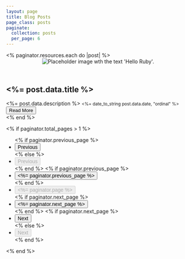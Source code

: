 ```yaml
---
layout: page
title: Blog Posts
page_class: posts
paginate:
  collection: posts
  per_page: 6
---
```


<br-container>
  <br-grid>
    <% paginator.resources.each do |post| %>
      <article>     
        <header>
          <img
            slot="image"
            src="<%= post.data.image || 'https://placehold.co/778x438?text=Hello+Ruby' %>"
            alt="Placeholder image wth the text 'Hello Ruby'."
          />
        </header>
        <article-body>
          <h2><%= post.data.title %></h2>
          <%= post.data.description %>
          <small><%= date_to_string post.data.date, "ordinal" %></small>
        </article-body>
        <footer>
          <a href="<%= post.relative_url %>" >
            <button>Read More</button>
          </a>
        </footer>
      </article>
    <% end %>
  </br-grid>
</br-container>

<% if paginator.total_pages > 1 %>
<!-- <nav role="navigation" aria-label="Pagination Navigation"> -->
<br-container id="pagination">
  <ul class="pagination">
    <!-- Display the previous page link -->
    <% if paginator.previous_page %>
    <li class="pagination-left">
      <a href="<%= paginator.previous_page_path %>">
        <button class="outline">Previous </button>
      </a>
    </li>
    <% else %>
    <li class="pagination-left">
      <button class="outline" disabled>Previous</button>
    </li>
    <% end %>
    <!-- Display the previous page number -->
    <% if paginator.previous_page %>
    <li>
      <a href="<%= paginator.previous_page_path %>">
        <button class="outline"><%= paginator.previous_page %></button>
      </a>
    </li>
    <% end %>
    <!-- Display the current page number -->
    <li>
      <button class="outline" disabled>
        <%= paginator.page %> 
      </button>
    </li>
    <!-- Display the next page number -->
    <% if paginator.next_page %>
    <li>
      <a href="<%= paginator.next_page_path %>">
        <button class="outline"><%= paginator.next_page %></button>
      </a>
    </li>
    <% end %>
    <% if paginator.next_page %>
    <li class="pagination-right">
      <a href="<%= paginator.next_page_path %>">
        <button class="outline">Next</button>
      </a>
    </li>
    <% else %>
    <li class="pagination-right">
      <button class="outline" disabled>Next</button>
    </li>    
    <% end %>
  </ul>

<!-- </nav> -->
</br-container>
<% end %>

<style>
#pagination button {
  font-size: var(--font-size-fluid-0);
}
</style>